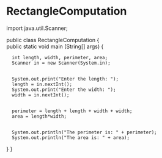 # RectangleComputation

import java.util.Scanner;  

public class RectangleComputation {   
   public static void main (String[] args) {
      
      int length, width, perimeter, area;
      Scanner in = new Scanner(System.in);  
      
      
      System.out.print("Enter the length: ");  
      length = in.nextInt();  
      System.out.print("Enter the width: ");
      width = in.nextInt();
      
    
      perimeter = length + length + width + width;
      area = length*width;
      
     
      System.out.println("The perimeter is: " + perimeter);
      System.out.println("The area is: " + area);
   }
}
